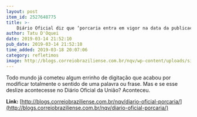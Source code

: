 ```yaml
---
layout: post
item_id: 2527648775
title: >-
    Diário Oficial diz que ‘porcaria entra em vigor na data da publicação’
author: Tatu D'Oquei
date: 2019-03-14 21:52:10
pub_date: 2019-03-14 21:52:10
time_added: 2019-03-18 20:07:06
category: refletimos
image: http://blogs.correiobraziliense.com.br/nqv/wp-content/uploads/sites/22/2019/03/porcaria.jpg
---
```


Todo mundo já cometeu algum errinho de digitação que acabou por modificar totalmente o sentido de uma palavra ou frase. Mas e se esse deslize acontecesse no Diário Oficial da União? Aconteceu.

**Link:** [http://blogs.correiobraziliense.com.br/nqv/diario-oficial-porcaria/](http://blogs.correiobraziliense.com.br/nqv/diario-oficial-porcaria/)

